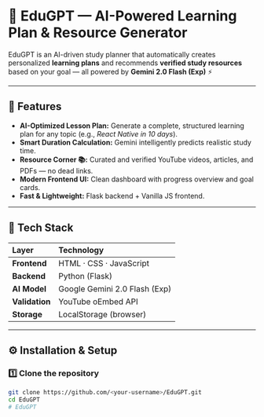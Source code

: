 # 🧠 EduGPT — AI-Powered Learning Plan & Resource Generator  

EduGPT is an AI-driven study planner that automatically creates personalized **learning plans** and recommends **verified study resources** based on your goal — all powered by **Gemini 2.0 Flash (Exp)** ⚡  

---

## 🚀 Features  

- **AI-Optimized Lesson Plan:** Generate a complete, structured learning plan for any topic (e.g., *React Native in 10 days*).  
- **Smart Duration Calculation:** Gemini intelligently predicts realistic study time.  
- **Resource Corner 📚:** Curated and verified YouTube videos, articles, and PDFs — no dead links.  
- **Modern Frontend UI:** Clean dashboard with progress overview and goal cards.  
- **Fast & Lightweight:** Flask backend + Vanilla JS frontend.  

---

## 🧩 Tech Stack  

| Layer | Technology |
|:------|:------------|
| **Frontend** | HTML · CSS · JavaScript |
| **Backend** | Python (Flask) |
| **AI Model** | Google Gemini 2.0 Flash (Exp) |
| **Validation** | YouTube oEmbed API |
| **Storage** | LocalStorage (browser) |

---

## ⚙️ Installation & Setup  

### 1️⃣ Clone the repository
```bash
git clone https://github.com/<your-username>/EduGPT.git
cd EduGPT
# EduGPT
